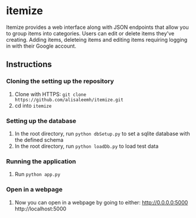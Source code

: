 # itemize

Itemize provides a web interface along with JSON endpoints that allow you to group items into categories. Users can edit or delete items they've creating. Adding items, deleteing items and editing items requiring logging in with their Google account.

## Instructions

### Cloning the setting up the repository

1. Clone with HTTPS: `git clone https://github.com/alisaleemh/itemize.git`
2. cd into `itemize`

### Setting up the database
1. In the root directory, run `python dbSetup.py` to set a sqlite database with the defined schema
2. In the root directory, run `python loadDb.py` to load test data

### Running the application
1. Run `python app.py`


### Open in a webpage
1. Now you can open in a webpage by going to either:
    http://0.0.0.0:5000
    http://localhost:5000
